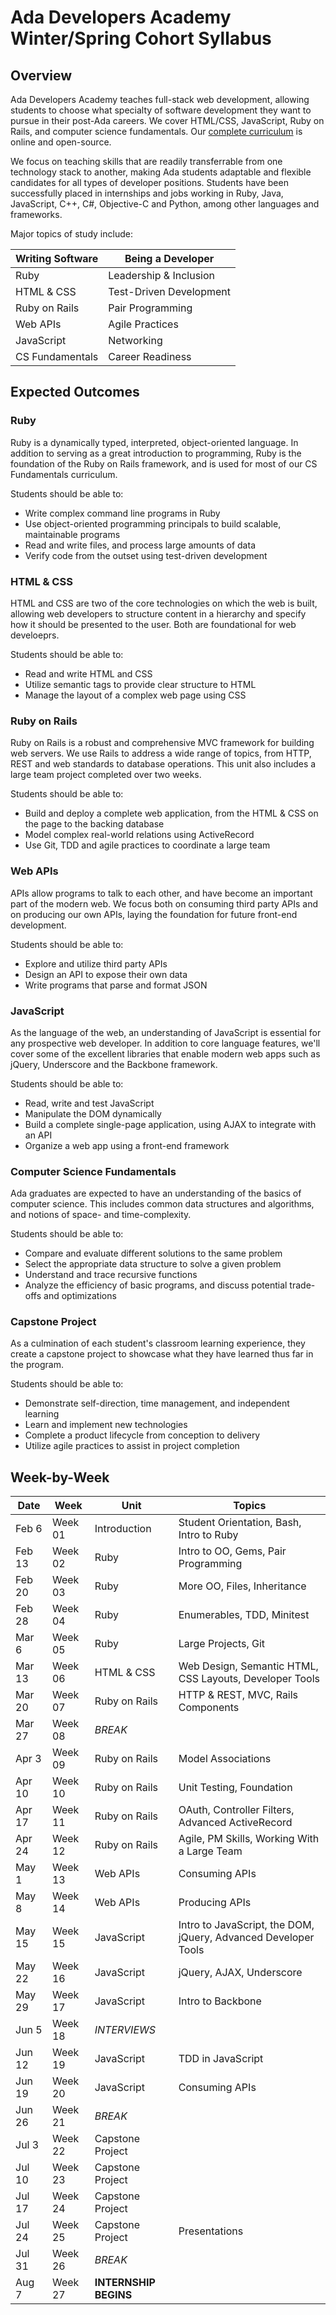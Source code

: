 # Ada Developers Academy Winter/Spring Cohort Syllabus

## Overview

Ada Developers Academy teaches full-stack web development, allowing students to choose what specialty of software development they want to pursue in their post-Ada careers. We cover HTML/CSS, JavaScript, Ruby on Rails, and computer science fundamentals. Our [complete curriculum](https://github.com/Ada-Developers-Academy/textbook-curriculum/) is online and open-source.

We focus on teaching skills that are readily transferrable from one technology stack to another, making Ada students adaptable and flexible candidates for all types of developer positions. Students have been successfully placed in internships and jobs working in Ruby, Java, JavaScript, C++, C#, Objective-C and Python, among other languages and frameworks.

Major topics of study include:

| Writing Software        | Being a Developer
|-------------------------|-------------------
| Ruby                    | Leadership & Inclusion
| HTML & CSS              | Test-Driven Development
| Ruby on Rails           | Pair Programming
| Web APIs                | Agile Practices
| JavaScript              | Networking
| CS Fundamentals         | Career Readiness

## Expected Outcomes

### Ruby

Ruby is a dynamically typed, interpreted, object-oriented language. In addition to serving as a great introduction to programming, Ruby is the foundation of the Ruby on Rails framework, and is used for most of our CS Fundamentals curriculum.

Students should be able to:

* Write complex command line programs in Ruby
* Use object-oriented programming principals to build scalable, maintainable programs
* Read and write files, and process large amounts of data
* Verify code from the outset using test-driven development

### HTML & CSS

HTML and CSS are two of the core technologies on which the web is built, allowing web developers to structure content in a hierarchy and specify how it should be presented to the user. Both are foundational for web develoeprs.

Students should be able to:

* Read and write HTML and CSS
* Utilize semantic tags to provide clear structure to HTML
* Manage the layout of a complex web page using CSS

### Ruby on Rails

Ruby on Rails is a robust and comprehensive MVC framework for building web servers. We use Rails to address a wide range of topics, from HTTP, REST and web standards to database operations. This unit also includes a large team project completed over two weeks.

Students should be able to:

* Build and deploy a complete web application, from the HTML & CSS on the page to the backing database
* Model complex real-world relations using ActiveRecord
* Use Git, TDD and agile practices to coordinate a large team

### Web APIs

APIs allow programs to talk to each other, and have become an important part of the modern web. We focus both on consuming third party APIs and on producing our own APIs, laying the foundation for future front-end development.

Students should be able to:

* Explore and utilize third party APIs
* Design an API to expose their own data
* Write programs that parse and format JSON

### JavaScript

As the language of the web, an understanding of JavaScript is essential for any prospective web developer. In addition to core language features, we'll cover some of the excellent libraries that enable modern web apps such as jQuery, Underscore and the Backbone framework.

Students should be able to:

* Read, write and test JavaScript
* Manipulate the DOM dynamically
* Build a complete single-page application, using AJAX to integrate with an API
* Organize a web app using a front-end framework

### Computer Science Fundamentals

Ada graduates are expected to have an understanding of the basics of computer science. This includes common data structures and algorithms, and notions of space- and time-complexity.

Students should be able to:

* Compare and evaluate different solutions to the same problem
* Select the appropriate data structure to solve a given problem
* Understand and trace recursive functions
* Analyze the efficiency of basic programs, and discuss potential trade-offs and optimizations

### Capstone Project

As a culmination of each student's classroom learning experience, they create a capstone project to showcase what they have learned thus far in the program.

Students should be able to:

* Demonstrate self-direction, time management, and independent learning
* Learn and implement new technologies
* Complete a product lifecycle from conception to delivery
* Utilize agile practices to assist in project completion

## Week-by-Week

| Date    | Week    | Unit             | Topics
|---------|---------|------------------|----------------------------------------
| Feb 6   | Week 01 | Introduction     | Student Orientation, Bash, Intro to Ruby
| Feb 13  | Week 02 | Ruby             | Intro to OO, Gems, Pair Programming
| Feb 20  | Week 03 | Ruby             | More OO, Files, Inheritance
| Feb 28  | Week 04 | Ruby             | Enumerables, TDD, Minitest
| Mar 6   | Week 05 | Ruby             | Large Projects, Git
| Mar 13  | Week 06 | HTML & CSS       | Web Design, Semantic HTML, CSS Layouts, Developer Tools
| Mar 20  | Week 07 | Ruby on Rails    | HTTP & REST, MVC, Rails Components
| Mar 27  | Week 08 | _BREAK_          | &nbsp;
| Apr 3   | Week 09 | Ruby on Rails    | Model Associations
| Apr 10  | Week 10 | Ruby on Rails    | Unit Testing, Foundation
| Apr 17  | Week 11 | Ruby on Rails    | OAuth, Controller Filters, Advanced ActiveRecord
| Apr 24  | Week 12 | Ruby on Rails    | Agile, PM Skills, Working With a Large Team
| May 1   | Week 13 | Web APIs         | Consuming APIs
| May 8   | Week 14 | Web APIs         | Producing APIs
| May 15  | Week 15 | JavaScript       | Intro to JavaScript, the DOM, jQuery, Advanced Developer Tools
| May 22  | Week 16 | JavaScript       | jQuery, AJAX, Underscore
| May 29  | Week 17 | JavaScript       | Intro to Backbone
| Jun 5   | Week 18 | _INTERVIEWS_     | &nbsp;
| Jun 12  | Week 19 | JavaScript       | TDD in JavaScript
| Jun 19  | Week 20 | JavaScript       | Consuming APIs
| Jun 26  | Week 21 | _BREAK_          | &nbsp;
| Jul 3   | Week 22 | Capstone Project | &nbsp;
| Jul 10  | Week 23 | Capstone Project | &nbsp;
| Jul 17  | Week 24 | Capstone Project | &nbsp;
| Jul 24  | Week 25 | Capstone Project | Presentations
| Jul 31  | Week 26 | _BREAK_          | &nbsp;
| Aug 7   | Week 27 | __INTERNSHIP BEGINS__ | &nbsp;
